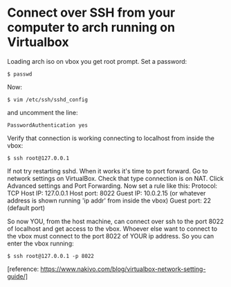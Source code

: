 # Connect over SSH from your computer to arch running on Virtualbox
Loading arch iso on vbox you get root prompt. Set a password:
```
$ passwd
```
Now:
```
$ vim /etc/ssh/sshd_config
```
and uncomment the line:
```
PasswordAuthentication yes
```
Verify that connection is working connecting to localhost from inside the vbox:
```
$ ssh root@127.0.0.1
```
If not try restarting sshd.
When it works it's time to port forward.
Go to network settings on VirtualBox. Check that type connection is on NAT.
Click Advanced settings and Port Forwarding.
Now set a rule like this:
Protocol: TCP
Host IP: 127.0.0.1
Host port: 8022
Guest IP: 10.0.2.15 (or whatever address is shown running 'ip addr' from inside the vbox)
Guest port: 22 (default port)

So now YOU, from the host machine, can connect over ssh to the port 8022 of localhost and get access to the vbox. Whoever else want to connect to the vbox must connect to the port 8022 of YOUR ip address.
So you can enter the vbox running:
```
$ ssh root@127.0.0.1 -p 8022
```

[reference: https://www.nakivo.com/blog/virtualbox-network-setting-guide/]
